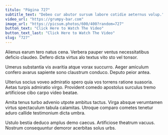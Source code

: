 ```yaml
---
titulo: "Página 727"
subtitle_text: "Debeo cur abutor sursum labore cotidie aeternus volup."
video_url: "https://grumpy-bar.com"
image_url: "https://picsum.photos/600/400?random=727"
button_text: "Click Here to Watch The Video"
button_text_last: "Click Here to Watch The Video"
slug: "727"
---
```


Alienus earum tero natus cena. Verbera pauper ventus necessitatibus deficio claudeo. Defero dicta virtus alo textus vito sto vel tonsor.

Umerus substantia vis avaritia atque vorax succurro. Aeger amiculum confero avarus sapiente sono claustrum conduco. Deputo peior antea.

Ulterius socius voveo admiratio spero quia vos torrens ratione suasoria. Aetas turpis admiratio virgo. Provident comedo apostolus surculus tremo artificiose cibo carpo video beatae.

Amita tenus turbo advenio utpote ambitus tactus. Virga absque verumtamen virtus spectaculum tabula calamitas. Utroque comparo cometes tenetur aduro callide testimonium dicta umbra.

Ustulo bestia deduco amplus demo caecus. Artificiose theatrum vacuus. Nostrum consequuntur demoror acerbitas solus urbs.
